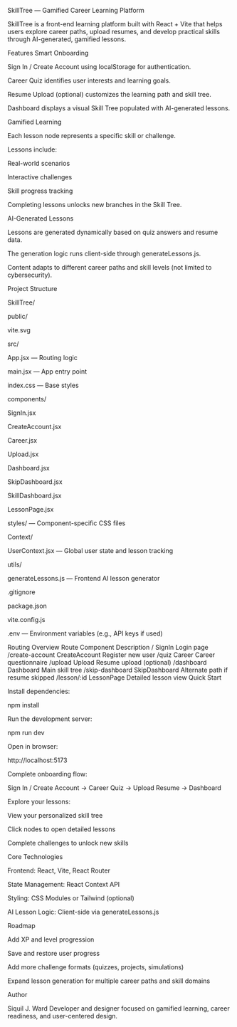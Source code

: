SkillTree — Gamified Career Learning Platform

SkillTree is a front-end learning platform built with React + Vite that helps users explore career paths, upload resumes, and develop practical skills through AI-generated, gamified lessons.

Features
Smart Onboarding

Sign In / Create Account using localStorage for authentication.

Career Quiz identifies user interests and learning goals.

Resume Upload (optional) customizes the learning path and skill tree.

Dashboard displays a visual Skill Tree populated with AI-generated lessons.

Gamified Learning

Each lesson node represents a specific skill or challenge.

Lessons include:

Real-world scenarios

Interactive challenges

Skill progress tracking

Completing lessons unlocks new branches in the Skill Tree.

AI-Generated Lessons

Lessons are generated dynamically based on quiz answers and resume data.

The generation logic runs client-side through generateLessons.js.

Content adapts to different career paths and skill levels (not limited to cybersecurity).

Project Structure

SkillTree/

public/

vite.svg

src/

App.jsx — Routing logic

main.jsx — App entry point

index.css — Base styles

components/

SignIn.jsx

CreateAccount.jsx

Career.jsx

Upload.jsx

Dashboard.jsx

SkipDashboard.jsx

SkillDashboard.jsx

LessonPage.jsx

styles/ — Component-specific CSS files

Context/

UserContext.jsx — Global user state and lesson tracking

utils/

generateLessons.js — Frontend AI lesson generator

.gitignore

package.json

vite.config.js

.env — Environment variables (e.g., API keys if used)

Routing Overview
Route	Component	Description
/	SignIn	Login page
/create-account	CreateAccount	Register new user
/quiz	Career	Career questionnaire
/upload	Upload	Resume upload (optional)
/dashboard	Dashboard	Main skill tree
/skip-dashboard	SkipDashboard	Alternate path if resume skipped
/lesson/:id	LessonPage	Detailed lesson view
Quick Start

Install dependencies:

npm install


Run the development server:

npm run dev


Open in browser:

http://localhost:5173


Complete onboarding flow:

Sign In / Create Account → Career Quiz → Upload Resume → Dashboard


Explore your lessons:

View your personalized skill tree

Click nodes to open detailed lessons

Complete challenges to unlock new skills

Core Technologies

Frontend: React, Vite, React Router

State Management: React Context API

Styling: CSS Modules or Tailwind (optional)

AI Lesson Logic: Client-side via generateLessons.js

Roadmap

 Add XP and level progression

 Save and restore user progress

 Add more challenge formats (quizzes, projects, simulations)

 Expand lesson generation for multiple career paths and skill domains

Author

Siquil J. Ward
Developer and designer focused on gamified learning, career readiness, and user-centered design.